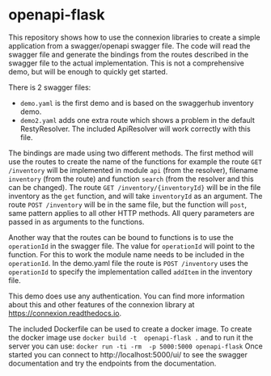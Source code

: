 # openapi-flask

This repository shows how to use the connexion libraries to
create a simple application from a swagger/openapi swagger file.
The code will read the swagger file and generate the bindings from
the routes described in the swagger file to the actual
implementation. This is not a comprehensive demo, but will be
enough to quickly get started.

There is 2 swagger files:

- `demo.yaml` is the first demo and is based on the swaggerhub
inventory demo.
- `demo2.yaml` adds one extra route which shows a problem in
the default RestyResolver. The included ApiResolver will work
correctly with this file.

The bindings are made using two different methods. The first
method will use the routes to create the name of the functions
for example the route `GET /inventory` will be implemented in
module `api` (from the resolver), filename `inventory` (from
the route) and function `search` (from the resolver and this
can be changed). The route `GET /inventory/{inventoryId}` will
be in the file inventory as the `get` function, and will take
`inventoryId` as an argument. The route `POST /inventory` will
be in the same file, but the function will `post`, same pattern
applies to all other HTTP methods. All query parameters are
passed in as arguments to the functions.

Another way that the routes can be bound to functions is to
use the `operationId` in the swagger file. The value for
`operationId` will point to the function. For this to work
the module name needs to be included in the `operationId`. In
the demo.yaml file the route is `POST /inventory` uses the
`operationId` to specify the implementation called `addItem`
in the inventory file.

This demo does use any authentication. You can find more
information about this and other features of the connexion
library at https://connexion.readthedocs.io.

The included Dockerfile can be used to create a docker image.
To create the docker image use  `docker build -t 
openapi-flask .` and to run it the server  you can use:
`docker run -ti -rm  -p 5000:5000 openapi-flask` Once started
you can connect to http://localhost:5000/ui/ to see the swagger 
documentation and try the endpoints from the documentation.
